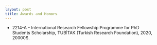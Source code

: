 ```yaml
---
layout: post
title: Awards and Honors
---
```


<ul>
   <li> 2214-A - International Research Fellowship Programme for PhD Students Scholarship, TUBİTAK  (Turkish Research Foundation), 2020, 20000$.</li> 


</ul>


